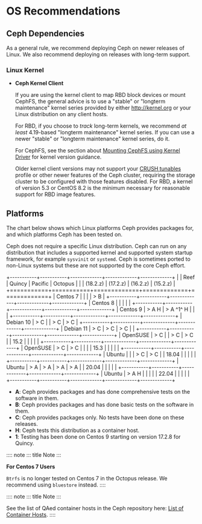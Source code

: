 # OS Recommendations

## Ceph Dependencies

As a general rule, we recommend deploying Ceph on newer releases of
Linux. We also recommend deploying on releases with long-term support.

### Linux Kernel

-   **Ceph Kernel Client**

    If you are using the kernel client to map RBD block devices or mount
    CephFS, the general advice is to use a \"stable\" or \"longterm
    maintenance\" kernel series provided by either <http://kernel.org>
    or your Linux distribution on any client hosts.

    For RBD, if you choose to *track* long-term kernels, we recommend
    *at least* 4.19-based \"longterm maintenance\" kernel series. If you
    can use a newer \"stable\" or \"longterm maintenance\" kernel
    series, do it.

    For CephFS, see the section about [Mounting CephFS using Kernel
    Driver](../../cephfs/mount-using-kernel-driver#which-kernel-version)
    for kernel version guidance.

    Older kernel client versions may not support your [CRUSH
    tunables](../../rados/operations/crush-map#tunables) profile or
    other newer features of the Ceph cluster, requiring the storage
    cluster to be configured with those features disabled. For RBD, a
    kernel of version 5.3 or CentOS 8.2 is the minimum necessary for
    reasonable support for RBD image features.

## Platforms

The chart below shows which Linux platforms Ceph provides packages for,
and which platforms Ceph has been tested on.

Ceph does not require a specific Linux distribution. Ceph can run on any
distribution that includes a supported kernel and supported system
startup framework, for example `sysvinit` or `systemd`. Ceph is
sometimes ported to non-Linux systems but these are not supported by the
core Ceph effort.

+-----------+-----------+-------------+-------------+-------------+
|           | Reef      | Quincy      | Pacific     | Octopus     |
|           | (18.2.z)  | (17.2.z)    | (16.2.z)    | (15.2.z)    |
+===========+===========+=============+=============+=============+
| Centos 7  |           |             |             | > B         |
+-----------+-----------+-------------+-------------+-------------+
| Centos 8  |           |             |             |             |
+-----------+-----------+-------------+-------------+-------------+
| Centos 9  | > A H     | > A ^1^ H   |             |             |
+-----------+-----------+-------------+-------------+-------------+
| Debian 10 | > C       |             | > C         | > C         |
+-----------+-----------+-------------+-------------+-------------+
| Debian 11 | > C       | > C         | > C         |             |
+-----------+-----------+-------------+-------------+-------------+
| OpenSUSE  | > C       |             | > C         | > C         |
| 15.2      |           |             |             |             |
+-----------+-----------+-------------+-------------+-------------+
| OpenSUSE  | > C       | > C         |             |             |
| 15.3      |           |             |             |             |
+-----------+-----------+-------------+-------------+-------------+
| Ubuntu    |           |             | > C         | > C         |
| 18.04     |           |             |             |             |
+-----------+-----------+-------------+-------------+-------------+
| Ubuntu    | > A       | > A         | > A         | > A         |
| 20.04     |           |             |             |             |
+-----------+-----------+-------------+-------------+-------------+
| Ubuntu    | > A H     |             |             |             |
| 22.04     |           |             |             |             |
+-----------+-----------+-------------+-------------+-------------+

-   **A**: Ceph provides packages and has done comprehensive tests on
    the software in them.
-   **B**: Ceph provides packages and has done basic tests on the
    software in them.
-   **C**: Ceph provides packages only. No tests have been done on these
    releases.
-   **H**: Ceph tests this distribution as a container host.
-   **1**: Testing has been done on Centos 9 starting on version 17.2.8
    for Quincy.

:::: note
::: title
Note
:::

**For Centos 7 Users**

`Btrfs` is no longer tested on Centos 7 in the Octopus release. We
recommend using `bluestore` instead.
::::

:::: note
::: title
Note
:::

See the list of QAed container hosts in the Ceph repository here: [List
of Container
Hosts](https://github.com/ceph/ceph/tree/main/qa/distros/supported-container-hosts).
::::
